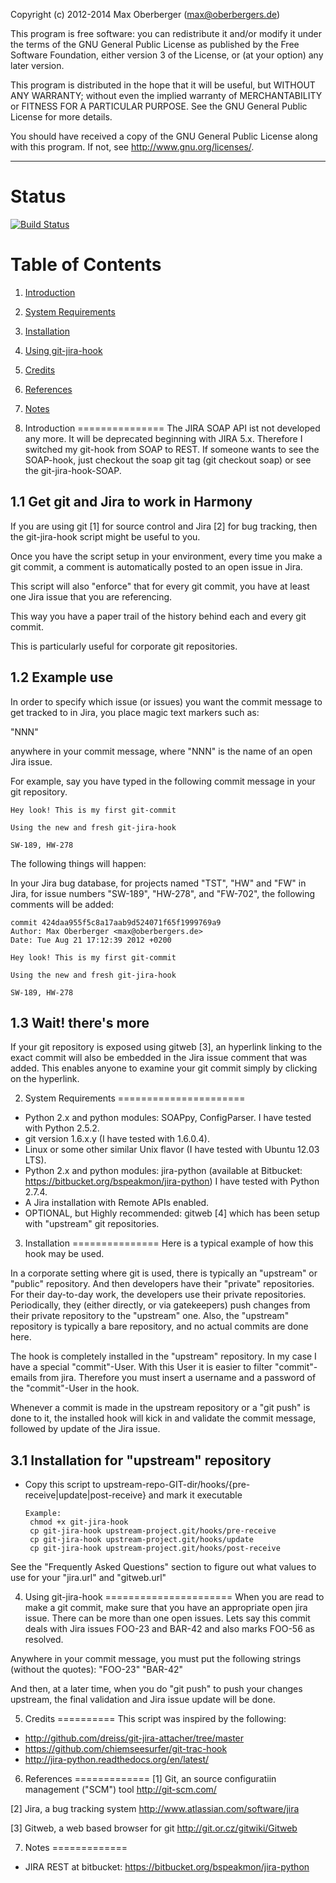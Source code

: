 Copyright (c) 2012-2014 Max Oberberger (max@oberbergers.de)

This program is free software: you can redistribute it and/or modify
it under the terms of the GNU General Public License as published by
the Free Software Foundation, either version 3 of the License, or
(at your option) any later version.

This program is distributed in the hope that it will be useful,
but WITHOUT ANY WARRANTY; without even the implied warranty of
MERCHANTABILITY or FITNESS FOR A PARTICULAR PURPOSE. See the 
GNU General Public License for more details.

You should have received a copy of the GNU General Public License 
along with this program.  If not, see <http://www.gnu.org/licenses/>.

* * *

Status
=================
[![Build Status](https://travis-ci.org/chiemseesurfer/git-jira-hook.png)](https://travis-ci.org/chiemseesurfer/git-jira-hook)

Table of Contents
=================
1. [Introduction]()
2. [System Requirements]()
3. [Installation]()
4. [Using git-jira-hook]()
5. [Credits]()
6. [References]()
7. [Notes]()


1. Introduction
===============
The JIRA SOAP API ist not developed any more. It will be deprecated beginning
with JIRA 5.x. Therefore I switched my git-hook from SOAP to REST. If someone
wants to see the SOAP-hook, just checkout the soap git tag (git checkout soap)
or see the git-jira-hook-SOAP.

1.1 Get git and Jira to work in Harmony
---------------------------------------
If you are using git [1] for source control and Jira [2] for bug 
tracking, then the git-jira-hook script might be useful to you.

Once you have the script setup in your environment, every time you 
make a git commit, a comment is automatically posted to an open 
issue in Jira.

This script will also "enforce" that for every git commit, you have at
least one Jira issue that you are referencing.

This way you have a paper trail of the history behind each and every
git commit.

This is particularly useful for corporate git repositories.


1.2 Example use
---------------
In order to specify which issue (or issues) you want the commit message 
to get tracked to in Jira, you place magic text markers such as:

 "NNN"

anywhere in your commit message, where "NNN" is the name of an open 
Jira issue.

For example, say you have typed in the following commit message in
your git repository.

    Hey look! This is my first git-commit

    Using the new and fresh git-jira-hook

    SW-189, HW-278 


The following things will happen:

In your Jira bug database, for projects named "TST", "HW" and "FW"
in Jira, for issue numbers "SW-189", "HW-278", and "FW-702", the 
following comments will be added:

    commit 424daa955f5c8a17aab9d524071f65f1999769a9
    Author: Max Oberberger <max@oberbergers.de>
    Date: Tue Aug 21 17:12:39 2012 +0200

    Hey look! This is my first git-commit

    Using the new and fresh git-jira-hook

    SW-189, HW-278

1.3 Wait! there's  more
-----------------------

If your git repository is exposed using gitweb [3], an hyperlink
linking to the exact commit will also be embedded in the Jira issue
comment that was added. This enables anyone to examine your git
commit simply by clicking on the hyperlink.

2. System Requirements
======================
- Python 2.x and python modules: SOAPpy, ConfigParser.
  I have tested with Python 2.5.2.
- git version 1.6.x.y (I have tested with 1.6.0.4).
- Linux or some other similar Unix flavor (I have tested with 
  Ubuntu 12.03 LTS).
- Python 2.x and python modules: jira-python (available at Bitbucket:
  https://bitbucket.org/bspeakmon/jira-python)
  I have tested with Python 2.7.4.
- A Jira installation with Remote APIs enabled.
- OPTIONAL, but Highly recommended: gitweb [4] which has been 
  setup with "upstream" git repositories.

3. Installation
===============
Here is a typical example of how this hook may be used.

In a corporate setting where git is used, there is typically an 
"upstream" or "public" repository. And then developers have their 
"private" repositories.  For their day-to-day work, the developers 
use their private repositories.  Periodically, they (either 
directly, or via gatekeepers) push changes from their private 
repository to the "upstream" one. Also, the "upstream" repository 
is typically a bare repository, and no actual commits are done
here.

The hook is completely installed in the "upstream" repository. In my case I have
a special "commit"-User. With this User it is easier to filter "commit"-emails
from jira. Therefore you must insert a username and a password of the
"commit"-User in the hook.

Whenever a commit is made in the upstream repository or a "git push" 
is done to it, the  installed hook will kick in and validate the 
commit message, followed by update of the Jira issue.


3.1 Installation for "upstream" repository
------------------------------------------
- Copy this script to 
  upstream-repo-GIT-dir/hooks/{pre-receive|update|post-receive} 
  and mark it executable

      Example:
       chmod +x git-jira-hook
       cp git-jira-hook upstream-project.git/hooks/pre-receive
       cp git-jira-hook upstream-project.git/hooks/update
       cp git-jira-hook upstream-project.git/hooks/post-receive

See the "Frequently Asked Questions" section to figure out what values 
to use for your "jira.url" and "gitweb.url"


4. Using git-jira-hook
======================
When you are read to make a git commit, make sure that you have an 
appropriate open jira issue. There can be more than one open issues.
Lets say this commit deals with Jira issues FOO-23 and BAR-42  and 
also marks FOO-56 as resolved.

Anywhere in your commit message, you must put the following strings 
(without the quotes):
   "FOO-23"
   "BAR-42"


And then, at a later time, when you do "git push" to push your changes
upstream, the final validation and Jira issue update will be done.


5. Credits
==========
This script was inspired by the following:

- http://github.com/dreiss/git-jira-attacher/tree/master
- https://github.com/chiemseesurfer/git-trac-hook
- http://jira-python.readthedocs.org/en/latest/


6. References
=============
[1] Git, an source configuratiin management ("SCM") tool
    http://git-scm.com/

[2] Jira,  a bug tracking system
    http://www.atlassian.com/software/jira

[3] Gitweb, a web based browser for git
    http://git.or.cz/gitwiki/Gitweb
    

7. Notes 
=============
- JIRA REST at bitbucket: https://bitbucket.org/bspeakmon/jira-python

